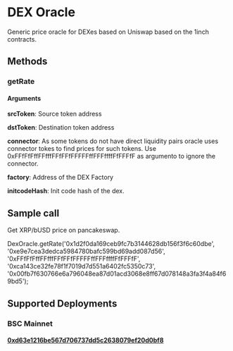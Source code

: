 # DEX Oracle

Generic price oracle for DEXes based on Uniswap based on the 1inch contracts.

## Methods

### getRate

#### Arguments

**srcToken**: Source token address

**dstToken**: Destination token address

**connector**: As some tokens do not have direct liquidity pairs oracle uses connector tokes to find prices for such tokens. Use 0xFFfFfFffFFfffFFfFFfFFFFFffFFFffffFfFFFfF as argumento to ignore the connector.

**factory**: Address of the DEX Factory

**initcodeHash**: Init code hash of the dex.


## Sample call

Get XRP/bUSD price on pancakeswap.

DexOracle.getRate('0x1d2f0da169ceb9fc7b3144628db156f3f6c60dbe', '0xe9e7cea3dedca5984780bafc599bd69add087d56', '0xFFfFfFffFFfffFFfFFfFFFFFffFFFffffFfFFFfF', '0xca143ce32fe78f1f7019d7d551a6402fc5350c73', '0x00fb7f630766e6a796048ea87d01acd3068e8ff67d078148a3fa3f4a84f69bd5');

## Supported Deployments

### BSC Mainnet

#### [0xd63e1216be567d706737dd5c2638079ef20d0bf8](https://bscscan.com/address/0xd63e1216be567d706737dd5c2638079ef20d0bf8)
